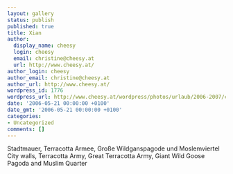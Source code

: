 ```yaml
---
layout: gallery
status: publish
published: true
title: Xian
author:
  display_name: cheesy
  login: cheesy
  email: christine@cheesy.at
  url: http://www.cheesy.at/
author_login: cheesy
author_email: christine@cheesy.at
author_url: http://www.cheesy.at/
wordpress_id: 1776
wordpress_url: http://www.cheesy.at/wordpress/photos/urlaub/2006-2007/china/xian/
date: '2006-05-21 00:00:00 +0100'
date_gmt: '2006-05-21 00:00:00 +0100'
categories:
- Uncategorized
comments: []
---
```

<!--:de-->Stadtmauer, Terracotta Armee, Große Wildganspagode und Moslemviertel
<!--:--><!--:en-->City walls, Terracotta Army, Great Terracotta Army, Giant Wild Goose Pagoda and Muslim Quarter
<!--:-->
